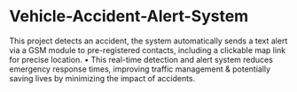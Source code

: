 # Vehicle-Accident-Alert-System
This project detects an accident, the system automatically sends a text alert via a GSM module to pre-registered contacts, including a clickable map link for precise location. • This real-time detection and alert system reduces emergency response times, improving traffic management &amp; potentially saving lives by minimizing the impact of accidents.
